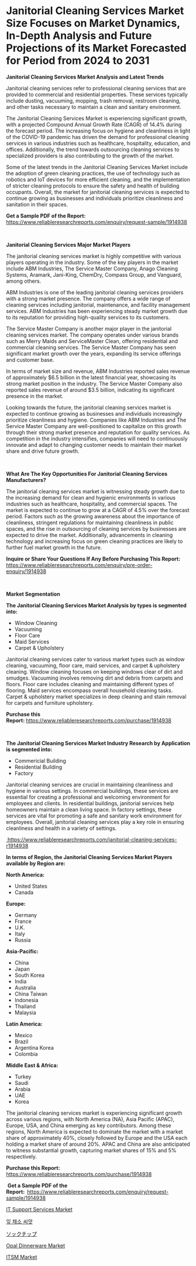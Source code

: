 <p><h1>Janitorial Cleaning Services Market Size Focuses on Market Dynamics, In-Depth Analysis and Future Projections of its Market Forecasted for Period from 2024 to 2031</h1></p><p><strong>Janitorial Cleaning Services Market Analysis and Latest Trends</strong></p>
<p><p>Janitorial cleaning services refer to professional cleaning services that are provided to commercial and residential properties. These services typically include dusting, vacuuming, mopping, trash removal, restroom cleaning, and other tasks necessary to maintain a clean and sanitary environment.</p><p>The Janitorial Cleaning Services Market is experiencing significant growth, with a projected Compound Annual Growth Rate (CAGR) of 14.4% during the forecast period. The increasing focus on hygiene and cleanliness in light of the COVID-19 pandemic has driven the demand for professional cleaning services in various industries such as healthcare, hospitality, education, and offices. Additionally, the trend towards outsourcing cleaning services to specialized providers is also contributing to the growth of the market.</p><p>Some of the latest trends in the Janitorial Cleaning Services Market include the adoption of green cleaning practices, the use of technology such as robotics and IoT devices for more efficient cleaning, and the implementation of stricter cleaning protocols to ensure the safety and health of building occupants. Overall, the market for janitorial cleaning services is expected to continue growing as businesses and individuals prioritize cleanliness and sanitation in their spaces.</p></p>
<p><strong>Get a Sample PDF of the Report:&nbsp;</strong> <a href="https://www.reliableresearchreports.com/enquiry/request-sample/1914938">https://www.reliableresearchreports.com/enquiry/request-sample/1914938</a></p>
<p>&nbsp;</p>
<p><strong>Janitorial Cleaning Services Major Market Players</strong></p>
<p><p>The janitorial cleaning services market is highly competitive with various players operating in the industry. Some of the key players in the market include ABM Industries, The Service Master Company, Anago Cleaning Systems, Aramark, Jani-King, ChemDry, Compass Group, and Vanguard, among others.</p><p>ABM Industries is one of the leading janitorial cleaning services providers with a strong market presence. The company offers a wide range of cleaning services including janitorial, maintenance, and facility management services. ABM Industries has been experiencing steady market growth due to its reputation for providing high-quality services to its customers.</p><p>The Service Master Company is another major player in the janitorial cleaning services market. The company operates under various brands such as Merry Maids and ServiceMaster Clean, offering residential and commercial cleaning services. The Service Master Company has seen significant market growth over the years, expanding its service offerings and customer base.</p><p>In terms of market size and revenue, ABM Industries reported sales revenue of approximately $6.5 billion in the latest financial year, showcasing its strong market position in the industry. The Service Master Company also reported sales revenue of around $3.5 billion, indicating its significant presence in the market.</p><p>Looking towards the future, the janitorial cleaning services market is expected to continue growing as businesses and individuals increasingly prioritize cleanliness and hygiene. Companies like ABM Industries and The Service Master Company are well-positioned to capitalize on this growth through their strong market presence and reputation for quality services. As competition in the industry intensifies, companies will need to continuously innovate and adapt to changing customer needs to maintain their market share and drive future growth.</p></p>
<p>&nbsp;</p>
<p><strong>What Are The Key Opportunities For Janitorial Cleaning Services Manufacturers?</strong></p>
<p><p>The janitorial cleaning services market is witnessing steady growth due to the increasing demand for clean and hygienic environments in various industries such as healthcare, hospitality, and commercial spaces. The market is expected to continue to grow at a CAGR of 4.5% over the forecast period. Factors such as the growing awareness about the importance of cleanliness, stringent regulations for maintaining cleanliness in public spaces, and the rise in outsourcing of cleaning services by businesses are expected to drive the market. Additionally, advancements in cleaning technology and increasing focus on green cleaning practices are likely to further fuel market growth in the future.</p></p>
<p><strong>Inquire or Share Your Questions If Any Before Purchasing This Report:</strong> <a href="https://www.reliableresearchreports.com/enquiry/pre-order-enquiry/1914938">https://www.reliableresearchreports.com/enquiry/pre-order-enquiry/1914938</a></p>
<p>&nbsp;</p>
<p><strong>Market Segmentation</strong></p>
<p><strong>The Janitorial Cleaning Services Market Analysis by types is segmented into:</strong></p>
<p><ul><li>Window Cleaning</li><li>Vacuuming</li><li>Floor Care</li><li>Maid Services</li><li>Carpet & Upholstery</li></ul></p>
<p><p>Janitorial cleaning services cater to various market types such as window cleaning, vacuuming, floor care, maid services, and carpet & upholstery cleaning. Window cleaning focuses on keeping windows clear of dirt and smudges. Vacuuming involves removing dirt and debris from carpets and floors. Floor care includes cleaning and maintaining different types of flooring. Maid services encompass overall household cleaning tasks. Carpet & upholstery market specializes in deep cleaning and stain removal for carpets and furniture upholstery.</p></p>
<p><strong>Purchase this Report:&nbsp;</strong><a href="https://www.reliableresearchreports.com/purchase/1914938">https://www.reliableresearchreports.com/purchase/1914938</a></p>
<p>&nbsp;</p>
<p><strong>The Janitorial Cleaning Services Market Industry Research by Application is segmented into:</strong></p>
<p><ul><li>Commericial Building</li><li>Residential Building</li><li>Factory</li></ul></p>
<p><p>Janitorial cleaning services are crucial in maintaining cleanliness and hygiene in various settings. In commercial buildings, these services are essential for creating a professional and welcoming environment for employees and clients. In residential buildings, janitorial services help homeowners maintain a clean living space. In factory settings, these services are vital for promoting a safe and sanitary work environment for employees. Overall, janitorial cleaning services play a key role in ensuring cleanliness and health in a variety of settings.</p></p>
<p><a href="https://www.reliableresearchreports.com/janitorial-cleaning-services-r1914938">&nbsp;https://www.reliableresearchreports.com/janitorial-cleaning-services-r1914938</a></p>
<p><strong>In terms of Region, the Janitorial Cleaning Services Market Players available by Region are:</strong></p>
<p>
    <p> <strong> North America: </strong>
        <ul>
            <li>United States</li>
            <li>Canada</li>
        </ul>
        </p> 
    <p> <strong> Europe: </strong>
        <ul>
            <li>Germany</li>
            <li>France</li>
            <li>U.K.</li>
            <li>Italy</li>
            <li>Russia</li>
        </ul>
        </p> 
    <p> <strong> Asia-Pacific: </strong>
        <ul>
            <li>China</li>
            <li>Japan</li>
            <li>South Korea</li>
            <li>India</li>
            <li>Australia</li>
            <li>China Taiwan</li>
            <li>Indonesia</li>
            <li>Thailand</li>
            <li>Malaysia</li>
        </ul>
        </p> 
    <p> <strong> Latin America: </strong>
        <ul>
            <li>Mexico</li>
            <li>Brazil</li>
            <li>Argentina Korea</li>
            <li>Colombia</li>
        </ul>
        </p> 
    <p> <strong> Middle East & Africa: </strong>
        <ul>
            <li>Turkey</li>
            <li>Saudi</li>
            <li>Arabia</li>
            <li>UAE</li>
            <li>Korea</li>
        </ul>
    </p>
    </p>
<p><p>The janitorial cleaning services market is experiencing significant growth across various regions, with North America (NA), Asia Pacific (APAC), Europe, USA, and China emerging as key contributors. Among these regions, North America is expected to dominate the market with a market share of approximately 40%, closely followed by Europe and the USA each holding a market share of around 20%. APAC and China are also anticipated to witness substantial growth, capturing market shares of 15% and 5% respectively.</p></p>
<p><strong>Purchase this Report: </strong><a href="https://www.reliableresearchreports.com/purchase/1914938">https://www.reliableresearchreports.com/purchase/1914938</a></p>
<p>&nbsp;<strong>Get a Sample PDF of the Report:&nbsp;&nbsp;</strong><a href="https://www.reliableresearchreports.com/enquiry/request-sample/1914938">https://www.reliableresearchreports.com/enquiry/request-sample/1914938</a></p>
<p><strong></strong></p>
<p><p><a href="https://github.com/EbonyHane1955/Market-Research-Report-List-1/blob/main/it-support-services-market.md">IT Support Services Market</a></p><p><a href="https://github.com/valroy852/Market-Research-Report-List-1/blob/main/830829859448.md">잎 채소 씨앗</a></p><p><a href="https://github.com/oqxogxyvqe90775/Market-Research-Report-List-2/blob/main/582119420017.md">ソックチップ</a></p><p><a href="https://issuu.com/reportprime-2/docs/opal-dinnerware-market-size-2030.pptx">Opal Dinnerware Market</a></p><p><a href="https://github.com/NaomieConner2023/Market-Research-Report-List-1/blob/main/itsm-market.md">ITSM Market</a></p></p>